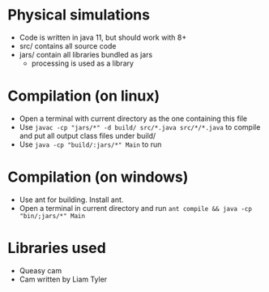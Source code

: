 # Physical simulations
- Code is written in java 11, but should work with 8+
- src/ contains all source code
- jars/ contain all libraries bundled as jars
    - processing is used as a library

# Compilation (on linux)
- Open a terminal with current directory as the one containing this file
- Use `javac -cp "jars/*" -d build/ src/*.java src/*/*.java` to compile and put all output class files under build/
- Use `java -cp "build/:jars/*" Main` to run

# Compilation (on windows)
- Use ant for building. Install ant.
- Open a terminal in current directory and run `ant compile && java -cp "bin/;jars/*" Main`

# Libraries used
- Queasy cam
- Cam written by Liam Tyler
